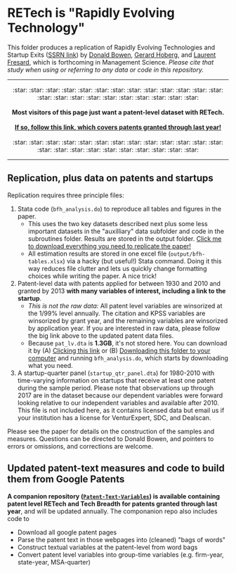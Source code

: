 # RETech is "Rapidly Evolving Technology"

This folder produces a replication of Rapidly Evolving Technologies and Startup Exits ([SSRN link](https://papers.ssrn.com/sol3/papers.cfm?abstract_id=3245839)) by [Donald Bowen](https://bowen.finance), [Gerard Hoberg](http://www-bcf.usc.edu/~hoberg/), and [Laurent Fresard](https://people.lu.usi.ch/fresal/), which is forthcoming in Management Science. _Please cite that study when using or referring to any data or code in this repository._ 

---

<p align="center"> :star: :star: :star: :star: :star: :star: :star: :star: :star: :star: :star: :star: :star: :star: :star: :star: :star: :star: :star: :star: :star: :star: :star:  
	<br> <br> 
	<b> Most visitors of this page just want a patent-level dataset with RETech. </b>
	<br><br>   <a href="https://github.com/donbowen/Patent-Text-Variables"><b>If so, follow this link, which covers patents granted through last year!</b></a>
	<br> <br> :star: :star: :star: :star: :star: :star: :star: :star: :star: :star: :star: :star: :star: :star: :star: :star: :star: :star: :star: :star: :star: :star: :star:   
</p>

---
	
## Replication, plus data on patents and startups  

Replication requires three principle files:	
1. Stata code (`bfh_analysis.do`) to reproduce all tables and figures in the paper. 
	- This uses the two key datasets described next plus some less important datasets in the "auxilliary" data subfolder and code in the subroutines folder. Results are stored in the output folder. [Click me to download everything you need to replicate the paper!](https://github.com/donbowen/BFH/archive/refs/heads/main.zip) 
	- All estimation results are stored in one excel file (`output/bfh-tables.xlsx`) via a hacky (but useful!) Stata command. Doing it this way reduces file clutter and lets us quickly change formatting choices while writing the paper. A nice trick!
2. Patent-level data with patents applied for between 1930 and 2010 and granted by 2013 **with many variables of interest, including a link to the startup**. 
	- _This is not the raw data:_ All patent level variables are winsorized at the 1/99% level annually. The citation and KPSS variables are winsorized by grant year, and the remaining variables are winsorized by application year. If you are interested in raw data, please follow the big link above to the updated patent data files. 
	- Because `pat_lv.dta` is **1.3GB**, it's not stored here. You can download it by (A) [Clicking this link](https://www.dropbox.com/s/xvr09mqayfz7akd/pat_lv.dta?dl=1) or (B) [Downloading this folder to your computer](https://github.com/donbowen/BFH/archive/refs/heads/main.zip) and running `bfh_analysis.do`, which starts by downloading what you need.
3. A startup-quarter panel (`startup_qtr_panel.dta`) for 1980-2010 with time-varying information on startups that receive at least one patent during the sample period. Please note that observations up through 2017 are in the dataset because our dependent variables were forward looking relative to our independent variables and available after 2010. This file is not included here, as it contains licensed data but email us if your institution has a license for VenturExpert, SDC, and Dealscan. 

Please see the paper for details on the construction of the samples and measures. Questions can be directed to Donald Bowen, and pointers to errors or omissions, and corrections are welcome. 	
	
## Updated patent-text measures and code to build them from Google Patents 

**A companion repository ([`Patent-Text-Variables`](https://github.com/donbowen/Patent-Text-Variables)) is available containing patent level RETech and Tech Breadth for patents granted through last year**, and will be updated annually. The componanion repo also includes code to 
- Download all google patent pages 
- Parse the patent text in those webpages into (cleaned) "bags of words" 
- Construct textual variables at the patent-level from word bags 
- Convert patent level variables into group-time variables (e.g. firm-year, state-year, MSA-quarter)

